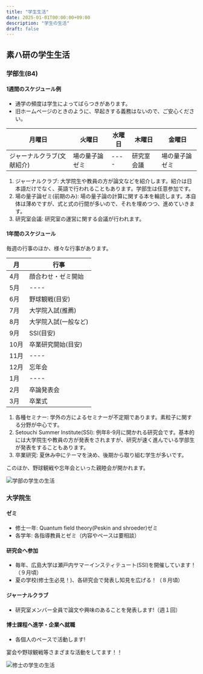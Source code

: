 ```yaml
---
title: "学生生活"
date: 2025-01-01T00:00:00+09:00
description: "学生の生活"
draft: false
---
```

<!-- This area up to !--more-- is displayed in Home page as summary. -->

## 素ハ研の学生生活

<!--more-->

### 学部生(B4)

#### 1週間のスケジュール例

- 通学の頻度は学生によってばらつきがあります。
- 旧ホームページのときのように、早起きする義務はないので、ご安心ください。

|月曜日|火曜日|水曜日|木曜日|金曜日|
|----|----|----|----|----|
|ジャーナルクラブ(文献紹介)|場の量子論ゼミ|----|研究室会議|場の量子論ゼミ|

1. ジャーナルクラブ: 大学院生や教員の方が論文などを紹介します。紹介は日本語だけでなく、英語で行われることもあります。学部生は任意参加です。
2. 場の量子論ゼミ(前期のみ): 場の量子論の計算に関する本を輪読します。本自体は薄めですが、式と式の行間が多いので、それを埋めつつ、進めていきます。
3. 研究室会議: 研究室の運営に関する会議が行われます。

#### 1年間のスケジュール

毎週の行事のほか、様々な行事があります。

|月|行事|
|----|----|
|4月| 顔合わせ・ゼミ開始 |
|5月|---- |
|6月|野球観戦(目安) |
|7月| 大学院入試(推薦) |
|8月|大学院入試(一般など)|
|9月|SSI(目安)|
|10月|卒業研究開始(目安)|
|11月|----|
|12月|忘年会|
|1月|----|
|2月|卒論発表会|
|3月|卒業式|

1. 各種セミナー: 学外の方によるセミナーが不定期であります。素粒子に関する分野が中心です。
2. Setouchi Summer Institute(SSI): 例年8-9月に開かれる研究会です。基本的には大学院生や教員の方が発表をされますが、研究が速く進んでいる学部生が発表をすることもあります。
3. 卒業研究: 夏休み中にテーマを決め、後期から取り組む学生が多いです。

このほか、野球観戦や忘年会といった親睦会が開かれます。

![学部の学生の生活](imgs/学部生の生活.jpg)

### 大学院生

#### ゼミ

- 修士一年: Quantum field theory(Peskin and shroeder)ゼミ
- 各学年: 各指導教員とゼミ（内容やペースは要相談）

#### 研究会へ参加

- 毎年、広島大学は瀬戸内サマーインスティテュート(SSI)を開催しています！（９月頃）
- 夏の学校(修士生必見！)、各研究会で発表し知見を広げる！（８月頃）

#### ジャーナルクラブ

- 研究室メンバー全員で論文や興味のあることを発表します!（週１回）

#### 博士課程へ進学・企業へ就職

- 各個人のペースで活動します!

宴会や野球観戦等さまざまな活動をしてます！！

![修士の学生の生活](imgs/修士生の過ごし方.jpg)



